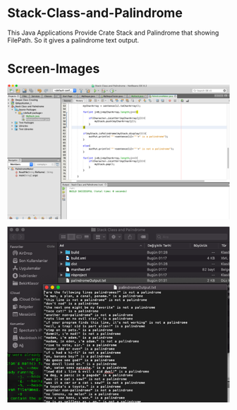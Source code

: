 # Stack-Class-and-Palindrome
This Java Applications Provide Crate Stack and Palindrome that showing FilePath. So it gives a palindrome text output.

# Screen-Images

![](Screen%20Images/ss1.png)

![](Screen%20Images/ss2.png)
